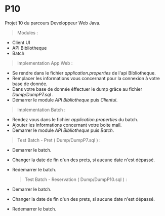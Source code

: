 # P10
 
 <addr> Projet 10 du parcours Developpeur Web Java. 

 
> Modules : 
 
  * Client UI 
  * API Bibliotheque 
  * Batch 
 
  
 > Implementation App Web : 
 
  * Se rendre dans le fichier *application.properties* de l'api Bibliotheque. 
  * Remplacer les informations vous concernant pour la connexion à votre base de donnée. 
  * Dans votre base de donnée éffectuer le dump grâce au fichier *Dump/DumpP7.sql* . 
  * Démarrer le module *API Bibliotheque* puis *Clientui*. 
 
 > Implementation Batch : 
 
  * Rendez vous dans le fichier *application.properties* du batch.
  * Ajouter les informations concernant votre boite mail.
  * Demarrer le module *API Bibliotheque* puis *Batch*. 
 
  > Test Batch - Pret ( Dump/DumpP7.sql ) : 
 
 * Demarrer le batch.
 * Changer la date de fin d'un des prets, si aucune date n'est dépassé.
 * Redemarrer le batch. 
 
   > Test Batch - Reservation ( Dump/DumpP10.sql )  : 
 
 * Demarrer le batch.
 * Changer la date de fin d'un des prets, si aucune date n'est dépassé.
 * Redemarrer le batch. 
 
 
 
 
